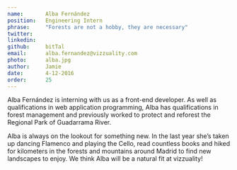 ```yaml
---
name:       Alba Fernández
position:   Engineering Intern
phrase:     "Forests are not a hobby, they are necessary"
twitter:    
linkedin:   
github:		bitTal
email:      alba.fernandez@vizzuality.com
photo:      alba.jpg
author:     Jamie
date:       4-12-2016
order:      25
---
```

Alba Fernández is interning with us as a front-end developer. As well as qualifications in web application programming, Alba has qualifications in forest management and previously worked to protect and reforest the Regional Park of Guadarrama River. 

Alba is always on the lookout for something new. In the last year she’s taken up dancing Flamenco and playing the Cello, read countless books and hiked for kilometers in the forests and mountains around Madrid to find new landscapes to enjoy. We think Alba will be a natural fit at vizzuality! 